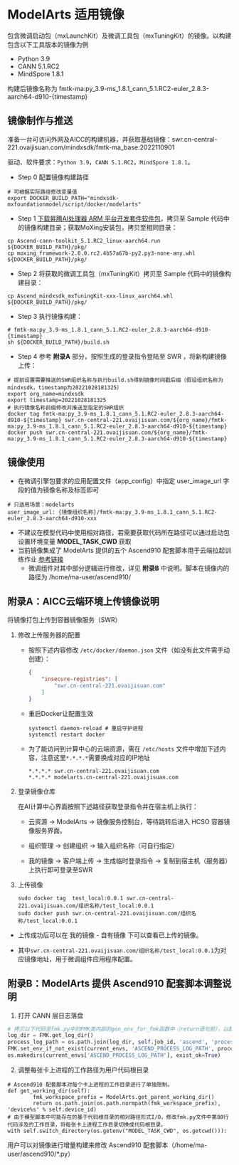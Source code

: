 # ModelArts 适用镜像
包含微调启动包（mxLaunchKit）及微调工具包（mxTuningKit）的镜像。以构建包含以下工具版本的镜像为例
* Python 3.9
* CANN 5.1.RC2
* MindSpore 1.8.1

构建后镜像名称为 fmtk-ma:py_3.9-ms_1.8.1_cann_5.1.RC2-euler_2.8.3-aarch64-d910-{timestamp}
## 镜像制作与推送
准备一台可访问外网及AICC的构建机器，并获取基础镜像：swr.cn-central-221.ovaijisuan.com/mindxsdk/fmtk-ma_base:2022110901

驱动、软件要求：`Python 3.9`，`CANN 5.1.RC2`，`MindSpore 1.8.1`。

* Step 0 配置镜像构建路径

```shell
# 可根据实际路径修改变量值
export DOCKER_BUILD_PATH="mindxsdk-mxfoundationmodel/script/docker/modelarts"
```

* Step 1 [下载昇腾AI处理器 ARM 平台开发套件软件包](https://www.hiascend.com/software/cann/community-history)，拷贝至 Sample 代码中的镜像构建目录；获取MoXing安装包，拷贝至相同目录：

```shell
cp Ascend-cann-toolkit_5.1.RC2_linux-aarch64.run ${DOCKER_BUILD_PATH}/pkg/
cp moxing_framework-2.0.0.rc2.4b57a67b-py2.py3-none-any.whl ${DOCKER_BUILD_PATH}/pkg/
```

* Step 2 将获取的微调工具包（mxTuningKit）拷贝至 Sample 代码中的镜像构建目录：

```shell
cp Ascend_mindxsdk_mxTuningKit-xxx-linux_aarch64.whl ${DOCKER_BUILD_PATH}/pkg/
```

* Step 3 执行镜像构建：

```shell
# fmtk-ma:py_3.9-ms_1.8.1_cann_5.1.RC2-euler_2.8.3-aarch64-d910-{timestamp}
sh ${DOCKER_BUILD_PATH}/build.sh
```

* Step 4 参考 **附录A** 部分，按照生成的登录指令登陆至 SWR ，将新构建镜像上传：

```shell
# 提前设置需要推送的SWR组织名称与执行build.sh得到镜像时间戳后缀（假设组织名称为mindxsdk，timestamp为20221028181325）
export org_name=mindxsdk
export timestamp=20221028181325
# 执行镜像名称前缀修改并推送至指定的SWR组织
docker tag fmtk-ma:py_3.9-ms_1.8.1_cann_5.1.RC2-euler_2.8.3-aarch64-d910-${timestamp} swr.cn-central-221.ovaijisuan.com/${org_name}/fmtk-ma:py_3.9-ms_1.8.1_cann_5.1.RC2-euler_2.8.3-aarch64-d910-${timestamp}
docker push swr.cn-central-221.ovaijisuan.com/${org_name}/fmtk-ma:py_3.9-ms_1.8.1_cann_5.1.RC2-euler_2.8.3-aarch64-d910-${timestamp}
```

## 镜像使用
* 在微调引擎包要求的应用配置文件（app_config）中指定 user_image_url 字段的值为镜像名称及标签即可
```
# 只适用场景：modelarts
user_image_url: {镜像组织名称}/fmtk-ma:py_3.9-ms_1.8.1_cann_5.1.RC2-euler_2.8.3-aarch64-d910-xxx
```
* 不建议在模型代码中使用相对路径，若需要获取代码所在路径可以通过启动包设置环境变量 **MODEL_TASK_CWD** 获取
* 当前镜像集成了 ModelArts 提供的五个 Ascend910 配套脚本用于云端拉起训练作业 [参考链接](https://support.huaweicloud.com/docker-modelarts/develop-modelarts-0106.html)
  * 微调组件对其中部分逻辑进行修改，详见 **附录B** 中说明。脚本在镜像内的路径为 /home/ma-user/ascend910/

## 附录A：AICC云端环境上传镜像说明
将镜像打包上传到容器镜像服务（SWR）
  1.  修改上传服务器的配置
      +   按照下述内容修改 `/etc/docker/daemon.json` 文件（如没有此文件需手动创建）：
          
            ```json
            {
                "insecure-registries": [
                    "swr.cn-central-221.ovaijisuan.com"
                ]
            }
            ```
          
      +   重启Docker让配置生效
            ```shell
            systemctl daemon-reload # 重启守护进程
            systemctl restart docker
            ```
          
      +   为了能访问到计算中心的云端资源，需在 `/etc/hosts` 文件中增加下述内容，注意这里`*.*.*.*`需要换成对应的IP地址

            ```
            *.*.*.* swr.cn-central-221.ovaijisuan.com
            *.*.*.* modelarts.cn-central-221.ovaijisuan.com
            ```
  2.  登录镜像仓库
      
      在AI计算中心界面按照下述路径获取登录指令并在宿主机上执行：
      
      - 云资源 -> ModelArts -> 镜像服务控制台，等待跳转后进入 HCSO 容器镜像服务界面。
      
      + 组织管理 -> 创建组织 -> 输入组织名称（可自行指定）
      
      + 我的镜像 -> 客户端上传 -> 生成临时登录指令 -> 复制到宿主机（服务器）上执行即可登录至SWR

  3.  上传镜像
        ```shell
        sudo docker tag  test_local:0.0.1 swr.cn-central-221.ovaijisuan.com/组织名称/test_local:0.0.1
        sudo docker push swr.cn-central-221.ovaijisuan.com/组织名称/test_local:0.0.1
        ```
- 上传成功后可以在 我的镜像 - 自有镜像 下可以查看已上传的镜像。

- 其中`swr.cn-central-221.ovaijisuan.com/组织名称/test_local:0.0.1`为对应镜像地址，用于微调组件应用程序配置。

## 附录B：ModelArts 提供 Ascend910 配套脚本调整说明
  1. 打开 CANN 层日志落盘
```python
# 拷贝以下代码至fmk.py中的FMK类内部的gen_env_for_fmk函数中（return语句前），以配置 CANN 日志输出路径
log_dir = FMK.get_log_dir()
process_log_path = os.path.join(log_dir, self.job_id, 'ascend', 'process_log', 'rank_' + self.rank_id)
FMK.set_env_if_not_exist(current_envs, 'ASCEND_PROCESS_LOG_PATH', process_log_path)
os.makedirs(current_envs['ASCEND_PROCESS_LOG_PATH'], exist_ok=True)
```
  2. 调整每张卡上进程的工作路径为用户代码根目录
```
# Ascend910 配套脚本对每个卡上进程的工作目录进行了单独限制。
def get_working_dir(self):
        fmk_workspace_prefix = ModelArts.get_parent_working_dir()
        return os.path.join(os.path.normpath(fmk_workspace_prefix), 'device%s' % self.device_id)
# 由于模型脚本中可能存在的基于代码根目录的相对路径形式I/O，修改fmk.py文件中第80行代码涉及的工作目录，将每张卡上进程工作目录切换成代码根目录。
with self.switch_directory(os.getenv("MODEL_TASK_CWD", os.getcwd())):
```
用户可以对镜像进行增量构建来修改 Ascend910 配套脚本（/home/ma-user/ascend910/*.py）
